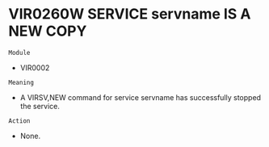 # VIR0260W SERVICE servname IS A NEW COPY

`Module`
- VIR0002

`Meaning`
- A VIRSV,NEW command for service servname has successfully stopped the service.

`Action`
- None.
